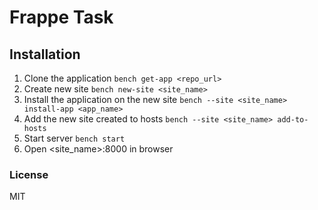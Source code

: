 # Frappe Task

## Installation

1. Clone the application
```bench get-app <repo_url>```
2. Create new site
```bench new-site <site_name>```
3. Install the application on the new site
```bench --site <site_name> install-app <app_name>```
4. Add the new site created to hosts
```bench --site <site_name> add-to-hosts```
5. Start server ```bench start```
6. Open <site_name>:8000 in browser

### License

MIT
